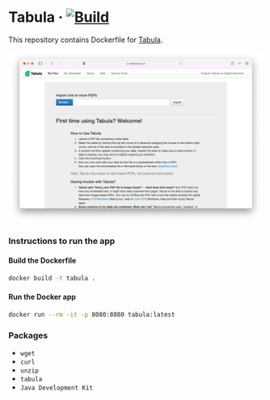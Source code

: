 # Tabula &middot; [![Build](https://github.com/flxhq/tabula.docker/actions/workflows/build.yml/badge.svg)](https://github.com/flxhq/tabula.docker/actions/workflows/build.yml)

This repository contains Dockerfile for [Tabula](https://github.com/tabulapdf/tabula).

![Screenshot](./assets/screenshot.png)

### Instructions to run the app

#### Build the Dockerfile

```bash
docker build -t tabula .
```

#### Run the Docker app

```bash
docker run --rm -it -p 8080:8080 tabula:latest
```

### Packages

- `wget`
- `curl`
- `unzip`
- `tabula`
- `Java Development Kit`
